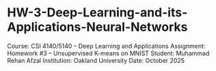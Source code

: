 # HW-3-Deep-Learning-and-its-Applications-Neural-Networks
Course: CSI 4140/5140 – Deep Learning and Applications Assignment: Homework #3 – Unsupervised K-means on MNIST Student: Muhammad Rehan Afzal Institution: Oakland University Date: October 2025
